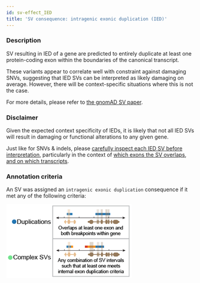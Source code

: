 ```yaml
---
id: sv-effect_IED
title: 'SV consequence: intragenic exonic duplication (IED)'
---
```


### Description

SV resulting in IED of a gene are predicted to entirely duplicate at least one protein-coding exon within the boundaries of the canonical transcript.

These variants appear to correlate well with constraint against damaging SNVs, suggesting that IED SVs can be interpreted as likely damaging on average. However, there will be context-specific situations where this is not the case.

For more details, please refer to [the gnomAD SV paper](https://broad.io/gnomad_sv).

### Disclaimer

Given the expected context specificity of IEDs, it is likely that not all IED SVs will result in damaging or functional alterations to any given gene.

Just like for SNVs & indels, please [carefully inspect each IED SV before interpretation](https://broad.io/gnomad_drugs), particularly in the context of [which exons the SV overlaps, and on which transcripts](https://broad.io/tx_annotation).

### Annotation criteria

An SV was assigned an `intragenic exonic duplication` consequence if it met any of the following criteria:

![Predicted loss-of-function (pLoF)](gnomAD_browser.effect_schematics_IED.png)
